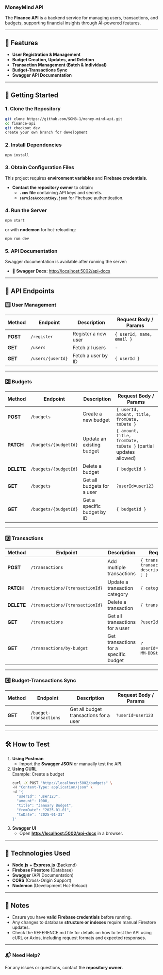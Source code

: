 ### **MoneyMind API**

The **Finance API** is a backend service for managing users, transactions, and budgets, supporting financial insights through AI-powered features.

---

## **📌 Features**
- **User Registration & Management**
- **Budget Creation, Updates, and Deletion**
- **Transaction Management (Batch & Individual)**
- **Budget-Transactions Sync**
- **Swagger API Documentation**

---

## **🚀 Getting Started**

### **1. Clone the Repository**
```sh
git clone https://github.com/SOM3-1/money-mind-api.git
cd finance-api
git checkout dev
create your own branch for development
```

### **2. Install Dependencies**
```sh
npm install
```

### **3. Obtain Configuration Files**
This project requires **environment variables** and **Firebase credentials**.  
- **Contact the repository owner** to obtain:
  - **`.env` file** containing API keys and secrets.
  - **`serviceAccountKey.json`** for Firebase authentication.

### **4. Run the Server**
```sh
npm start
```
or with **nodemon** for hot-reloading:
```sh
npm run dev
```

### **5. API Documentation**
Swagger documentation is available after running the server:
- 📖 **Swagger Docs:** [http://localhost:5002/api-docs](http://localhost:5002/api-docs)

---

## **📌 API Endpoints**

### **1️⃣ User Management**
| Method | Endpoint | Description | Request Body / Params |
|---------|----------|-------------|----------------|
| **POST** | `/register` | Register a new user | `{ userId, name, email }` |
| **GET** | `/users` | Fetch all users | - |
| **GET** | `/users/{userId}` | Fetch a user by ID | `{ userId }` |

---

### **2️⃣ Budgets**
| Method | Endpoint | Description | Request Body / Params |
|---------|----------|-------------|----------------|
| **POST** | `/budgets` | Create a new budget | `{ userId, amount, title, fromDate, toDate }` |
| **PATCH** | `/budgets/{budgetId}` | Update an existing budget | `{ amount, title, fromDate, toDate }` (partial updates allowed) |
| **DELETE** | `/budgets/{budgetId}` | Delete a budget | `{ budgetId }` |
| **GET** | `/budgets` | Get all budgets for a user | `?userId=user123` |
| **GET** | `/budgets/{budgetId}` | Get a specific budget by ID | `{ budgetId }` |

---

### **3️⃣ Transactions**
| Method | Endpoint | Description | Request Body / Params |
|---------|----------|-------------|----------------|
| **POST** | `/transactions` | Add multiple transactions | `{ transactions: [ { userId, transactionId, amount, description, date, category } ] }` |
| **PATCH** | `/transactions/{transactionId}` | Update a transaction category | `{ category }` |
| **DELETE** | `/transactions/{transactionId}` | Delete a transaction | `{ transactionId }` |
| **GET** | `/transactions` | Get all transactions for a user | `?userId=user123` |
| **GET** | `/transactions/by-budget` | Get transactions for a specific budget | `?userId=user123&fromDate=YYYY-MM-DD&toDate=YYYY-MM-DD` |

---

### **4️⃣ Budget-Transactions Sync**
| Method | Endpoint | Description | Request Body / Params |
|---------|----------|-------------|----------------|
| **GET** | `/budget-transactions` | Get all budget transactions for a user | `?userId=user123` |

---

## **🛠 How to Test**
1. **Using Postman**  
   - Import the **Swagger JSON** or manually test the API.
2. **Using CURL**  
   Example: Create a budget
   ```sh
   curl -X POST "http://localhost:5002/budgets" \
   -H "Content-Type: application/json" \
   -d '{
     "userId": "user123",
     "amount": 1000,
     "title": "January Budget",
     "fromDate": "2025-01-01",
     "toDate": "2025-01-31"
   }'
   ```
3. **Swagger UI**  
   - Open **[http://localhost:5002/api-docs](http://localhost:5002/api-docs)** in a browser.

---

## **🔧 Technologies Used**
- **Node.js** + **Express.js** (Backend)
- **Firebase Firestore** (Database)
- **Swagger** (API Documentation)
- **CORS** (Cross-Origin Support)
- **Nodemon** (Development Hot-Reload)

---

## **📢 Notes**
- Ensure you have **valid Firebase credentials** before running.
- Any changes to database **structure or indexes** require manual Firestore updates.
- Check the REFERENCE.md file for details on how to test the API using cURL or Axios, including request formats and expected responses.

---

### **📬 Need Help?**
For any issues or questions, contact the **repository owner**.
